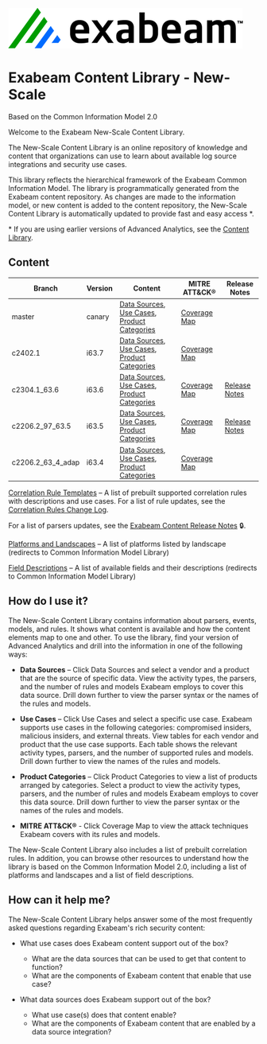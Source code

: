 ![Exabeam](resources/Exabeam-2024-Logo.png)

# Exabeam Content Library - New-Scale
Based on the Common Information Model 2.0

Welcome to the Exabeam New-Scale Content Library.

The New-Scale Content Library is an online repository of knowledge and content that organizations can use to learn about available log source integrations and security use cases.

This library reflects the hierarchical framework of the Exabeam Common Information Model. The library is programmatically generated  from the Exabeam content repository. As changes are made to the information model, or new content is added to the content repository, the New-Scale Content Library is automatically updated to provide fast and easy access &ast;.
 
  &ast; If you are using earlier versions of Advanced Analytics, see the [Content Library](https://github.com/ExabeamLabs/Content-Library-CIM1).

## Content

|Branch|Version|Content|MITRE ATT&CK®|Release Notes
|--|--|--|--|--|
|master|canary|[Data Sources](Exabeam%20Data%20Sources.md), [Use Cases](Exabeam%20Use%20Cases.md), [Product Categories](Exabeam%20Product%20Categories.md)|[Coverage Map](https://mitre-attack.github.io/attack-navigator/#layerURL=https://raw.githubusercontent.com/ExabeamLabs/Content-Library-CIM2/master/resources/mitre_map.json)|
|c2402.1|i63.7|[Data Sources](https://github.com/ExabeamLabs/Content-Library-CIM2/blob/c2402.1_63.7/Exabeam%20Data%20Sources.md), [Use Cases](https://github.com/ExabeamLabs/Content-Library-CIM2/blob/c2402.1_63.7/Exabeam%20Use%20Cases.md), [Product Categories](https://github.com/ExabeamLabs/Content-Library-CIM2/blob/c2402.1_63.7/Exabeam%20Product%20Categories.md)|[Coverage Map](https://mitre-attack.github.io/attack-navigator/#layerURL=https://raw.githubusercontent.com/ExabeamLabs/Content-Library-CIM2/c2402.1_63.7/resources/mitre_map.json)|
|c2304.1_63.6|i63.6|[Data Sources](https://github.com/ExabeamLabs/Content-Library-CIM2/blob/c2304.1_63.6/Exabeam%20Data%20Sources.md), [Use Cases](https://github.com/ExabeamLabs/Content-Library-CIM2/blob/c2304.1_63.6/Exabeam%20Use%20Cases.md), [Product Categories](https://github.com/ExabeamLabs/Content-Library-CIM2/blob/c2304.1_63.6/Exabeam%20Product%20Categories.md)|[Coverage Map](https://mitre-attack.github.io/attack-navigator/#layerURL=https://raw.githubusercontent.com/ExabeamLabs/Content-Library-CIM2/c2304.1_63.6/resources/mitre_map.json)|[Release Notes](https://github.com/ExabeamLabs/Content-Library-CIM2/blob/c2304.1_63.6/ReleaseNotes/ReleaseNotes_cc2304.1_63.6.md)
|c2206.2_97_63.5|i63.5|[Data Sources](https://github.com/ExabeamLabs/Content-Library-CIM2/blob/c2206.2_97_63.5/Exabeam%20Data%20Sources.md), [Use Cases](https://github.com/ExabeamLabs/Content-Library-CIM2/blob/c2206.2_97_63.5/Exabeam%20Use%20Cases.md), [Product Categories](https://github.com/ExabeamLabs/Content-Library-CIM2/blob/c2206.2_97_63.5/Exabeam%20Product%20Categories.md)|[Coverage Map](https://mitre-attack.github.io/attack-navigator/#layerURL=https://raw.githubusercontent.com/ExabeamLabs/Content-Library-CIM2/c2206.2_97_63.5/resources/mitre_map.json)|[Release Notes](https://github.com/ExabeamLabs/Content-Library-CIM2/blob/c2206.2_97_63.5/ReleaseNotes/ReleaseNotes_c2206.2_97_63.5.md)
|c2206.2_63_4_adap|i63.4|[Data Sources](https://github.com/ExabeamLabs/Content-Library-CIM2/blob/c2206.2_63_4_adap/Exabeam%20Data%20Sources.md), [Use Cases](https://github.com/ExabeamLabs/Content-Library-CIM2/blob/c2206.2_63_4_adap/Exabeam%20Use%20Cases.md), [Product Categories](https://github.com/ExabeamLabs/Content-Library-CIM2/blob/c2206.2_63_4_adap/Exabeam%20Product%20Categories.md)|[Coverage Map](https://mitre-attack.github.io/attack-navigator/#layerURL=https://raw.githubusercontent.com/ExabeamLabs/Content-Library-CIM2/c2206.2_63_4_adap/resources/mitre_map.json)

[Correlation Rule Templates](Exabeam%20Correlation%20Rules.md) – A list of prebuilt supported correlation rules with descriptions and use cases. 
For a list of rule updates, see the [Correlation Rules Change Log](CorrelationRules_ChangeLog.md).

For a list of parsers updates, see the [Exabeam Content Release Notes](https://community.exabeam.com/s/article/Exabeam-Content-Release-Notes-for-63-x-x) 🔒.

[Platforms and Landscapes](https://github.com/ExabeamLabs/CIMLibrary/blob/main/Platforms_Landscapes.md) – A list of platforms listed by landscape (redirects to Common Information Model Library)

[Field Descriptions](https://github.com/ExabeamLabs/CIMLibrary/blob/main/Fields_Descriptions.md) – A list of available fields and their descriptions (redirects to Common Information Model Library) 


## How do I use it? 

The New-Scale Content Library contains information about parsers, events, models, and rules. It shows what content is available and how the content elements map to one and other. To use the library, find your version of Advanced Analytics and drill into the information in one of the following ways: 

- <b>Data Sources</b> – Click Data Sources and select a vendor and a product that are the source of specific data. View the activity types, the parsers, and the number of rules and models Exabeam employs to cover this data source. Drill down further to view the parser syntax or the names of the rules and models. 

- <b>Use Cases</b> – Click Use Cases and select a specific use case. Exabeam supports use cases in the following categories: compromised insiders, malicious insiders, and external threats. View tables for each vendor and product that the use case supports. Each table shows the relevant activity types, parsers, and the number of supported rules and models. Drill down further to view the names of the rules and models. 

- <b>Product Categories</b> – Click Product Categories to view a list of products arranged by categories. Select a product to view the activity types, parsers, and the number of rules and models Exabeam employs to cover this data source. Drill down further to view the parser syntax or the names of the rules and models. 

- <b>MITRE ATT&CK®</b> - Click Coverage Map to view the attack techniques Exabeam covers with its rules and models.


The New-Scale Content Library also includes a list of prebuilt correlation rules. In addition, you can browse other resources to understand how the library is based on the Common Information Model 2.0, including a list of platforms and landscapes and a list of field descriptions. 

## How can it help me?
The New-Scale Content Library helps answer some of the most frequently asked questions regarding Exabeam's rich security content:

 - What use cases does Exabeam content support out of the box?
   - What are the data sources that can be used to get that content to function? 
   - What are the components of Exabeam content that enable that use case?

 - What data sources does Exabeam support out of the box?
   - What use case(s) does that content enable?
   - What are the components of Exabeam content that are enabled by a data source integration?
